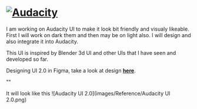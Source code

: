 [![Audacity](https://forum.audacityteam.org/styles/prosilver/theme/images/Audacity-logo_75px_trans_forum.png)](https://www.audacityteam.org) 
=========================

I am working on Audacity UI to make it look bit friendly and visualy likeable. First I will work on dark them and then may be on light also. I will design and also integrate it into Audacity.

This UI is inspired by Blender 3d UI and other UIs that I have seen and developed so far.

Designing UI 2.0 in Figma, take a look at design [**here**](https://www.figma.com/file/Zl4VzHsBkKzrYqkgyVV4Jv/Audacity-UI-2.0?node-id=0%3A1).

""

It will look like this
![Audacity UI 2.0](images/Reference/Audacity UI 2.0.png)